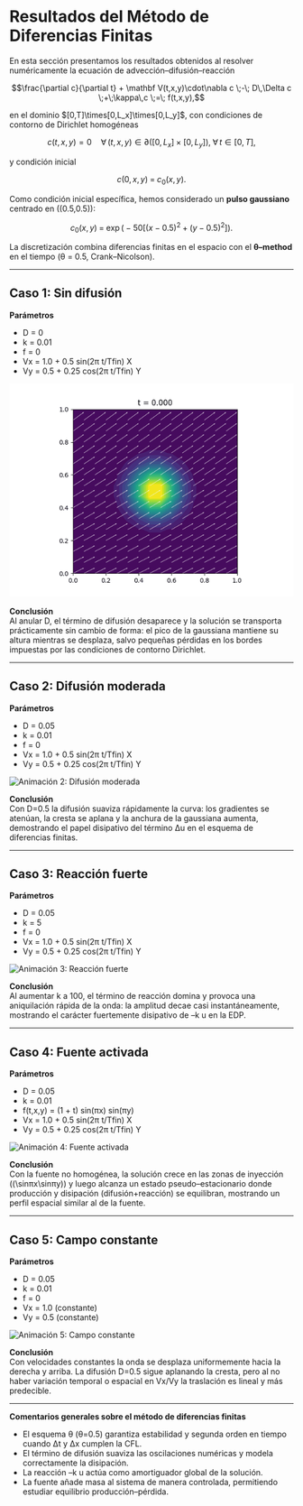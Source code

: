 # Resultados del Método de Diferencias Finitas

En esta sección presentamos los resultados obtenidos al resolver numéricamente la ecuación de advección–difusión–reacción  
```math
\frac{\partial c}{\partial t} + \mathbf V(t,x,y)\cdot\nabla c \;-\; D\,\Delta c \;+\;\kappa\,c \;=\; f(t,x,y),
```
en el dominio \$[0,T]\times[0,L_x]\times[0,L_y]\$, con condiciones de contorno de Dirichlet homogéneas  
```math
c(t,x,y) = 0
\quad\forall\,(t,x,y)\in\partial\bigl([0,L_x]\times[0,L_y]\bigr),\;\forall\,t\in[0,T],
```
y condición inicial  
```math
c(0,x,y) \;=\; c_0(x,y).
```

Como condición inicial específica, hemos considerado un **pulso gaussiano** centrado en \((0.5,0.5)\):  
```math
c_0(x,y) \;=\; \exp\bigl(-50\bigl[(x-0.5)^2 + (y-0.5)^2\bigr]\bigr).
```

La discretización combina diferencias finitas en el espacio con el **θ–method** en el tiempo (θ = 0.5, Crank–Nicolson).  


---

## Caso 1: Sin difusión  
**Parámetros**  
- D = 0  
- k = 0.01
- f = 0  
- Vx = 1.0 + 0.5 sin(2π t/Tfin) X  
- Vy = 0.5 + 0.25 cos(2π t/Tfin) Y  

![Animación 1: Sin difusión](../results/animacion_caso1_fdm.gif)

**Conclusión**  
Al anular D, el término de difusión desaparece y la solución se transporta prácticamente sin cambio de forma: el pico de la gaussiana mantiene su altura mientras se desplaza, salvo pequeñas pérdidas en los bordes impuestas por las condiciones de contorno Dirichlet.

---

## Caso 2: Difusión moderada  
**Parámetros**  
- D = 0.05
- k = 0.01
- f = 0  
- Vx = 1.0 + 0.5 sin(2π t/Tfin) X  
- Vy = 0.5 + 0.25 cos(2π t/Tfin) Y  

![Animación 2: Difusión moderada](../results/animacion_caso2_fdm.gif)

**Conclusión**  
Con D=0.5 la difusión suaviza rápidamente la curva: los gradientes se atenúan, la cresta se aplana y la anchura de la gaussiana aumenta, demostrando el papel disipativo del término Δu en el esquema de diferencias finitas.

---

## Caso 3: Reacción fuerte  
**Parámetros**  
- D = 0.05
- k = 5
- f = 0  
- Vx = 1.0 + 0.5 sin(2π t/Tfin) X  
- Vy = 0.5 + 0.25 cos(2π t/Tfin) Y  

![Animación 3: Reacción fuerte](../results/animacion_caso3_fdm.gif)

**Conclusión**  
Al aumentar k a 100, el término de reacción domina y provoca una aniquilación rápida de la onda: la amplitud decae casi instantáneamente, mostrando el carácter fuertemente disipativo de –k u en la EDP.

---

## Caso 4: Fuente activada  
**Parámetros**  
- D = 0.05
- k = 0.01 
- f(t,x,y) = (1 + t) sin(πx) sin(πy)  
- Vx = 1.0 + 0.5 sin(2π t/Tfin) X  
- Vy = 0.5 + 0.25 cos(2π t/Tfin) Y  

![Animación 4: Fuente activada](../results/animacion_caso4_fdm.gif)

**Conclusión**  
Con la fuente no homogénea, la solución crece en las zonas de inyección (\(\sinπx\sinπy\)) y luego alcanza un estado pseudo–estacionario donde producción y disipación (difusión+reacción) se equilibran, mostrando un perfil espacial similar al de la fuente.

---

## Caso 5: Campo constante  
**Parámetros**  
- D = 0.05
- k = 0.01 
- f = 0  
- Vx = 1.0 (constante)  
- Vy = 0.5 (constante)  

![Animación 5: Campo constante](../results/animacion_caso5_fdm.gif)

**Conclusión**  
Con velocidades constantes la onda se desplaza uniformemente hacia la derecha y arriba. La difusión D=0.5 sigue aplanando la cresta, pero al no haber variación temporal o espacial en Vx/Vy la traslación es lineal y más predecible.

---

**Comentarios generales sobre el método de diferencias finitas**  
- El esquema θ (θ=0.5) garantiza estabilidad y segunda orden en tiempo cuando Δt y Δx cumplen la CFL.  
- El término de difusión suaviza las oscilaciones numéricas y modela correctamente la disipación.  
- La reacción –k u actúa como amortiguador global de la solución.  
- La fuente añade masa al sistema de manera controlada, permitiendo estudiar equilibrio producción–pérdida.
